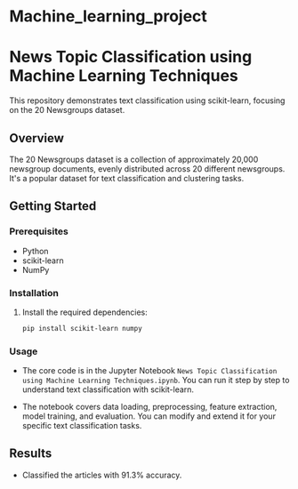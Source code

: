 # Machine_learning_project

# News Topic Classification using Machine Learning Techniques

This repository demonstrates text classification using scikit-learn, focusing on the 20 Newsgroups dataset.

## Overview

The 20 Newsgroups dataset is a collection of approximately 20,000 newsgroup documents, evenly distributed across 20 different newsgroups. It's a popular dataset for text classification and clustering tasks.

## Getting Started

### Prerequisites

- Python
- scikit-learn
- NumPy

### Installation

1. Install the required dependencies:

   ```bash
   pip install scikit-learn numpy
   ```

### Usage

- The core code is in the Jupyter Notebook `News Topic Classification using Machine Learning Techniques.ipynb`. You can run it step by step to understand text classification with scikit-learn.

- The notebook covers data loading, preprocessing, feature extraction, model training, and evaluation. You can modify and extend it for your specific text classification tasks.

## Results

- Classified the articles with 91.3% accuracy.

